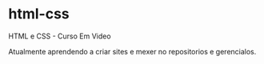 # html-css
HTML e CSS - Curso Em Video

Atualmente aprendendo a criar sites e mexer no repositorios e gerencialos.
